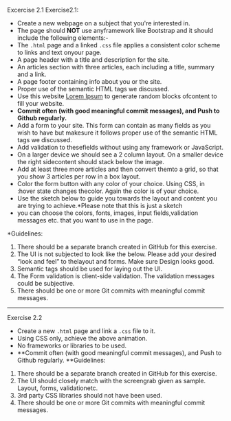 Excercise 2.1
Exercise2.1:
- Create a new webpage on a subject that you're interested in. 
- The page should **NOT** use anyframework like Bootstrap and it should include the following elements:- 
- The `.html` page and a linked `.css` file applies a consistent color scheme to links and text onyour page.
- A page header with a title and description for the site.
- An articles section with three articles, each including a title, summary and a link.
- A page footer containing info about you or the site.
- Proper use of the semantic HTML tags we discussed.
- Use this website [Lorem Ipsum](http://www.lipsum.com/) to generate random blocks ofcontent to fill your website.
- **Commit often (with good meaningful commit messages), and Push to Github regularly.**
-  Add a form to your site. This form can contain as many fields as you wish to have but makesure it follows proper use of the semantic HTML tags we discussed.  
- Add validation to thesefields without using any framework or JavaScript.
- On a larger device we should see a 2 column layout. On a smaller device the right sidecontent should stack below the image. 
-  Add at least three more articles and then convert themto a grid, so that you show 3 articles per row in a box layout.
- Color the form button with any color of your choice. Using CSS, in :hover state changes thecolor. Again the color is of your choice.
- Use the sketch below to guide you towards the layout and content you are trying to achieve.*Please note that this is just a sketch 
- you can choose the colors, fonts, images, input fields,validation messages etc. that you want to use in the page.

*Guidelines:
1. There should be a separate branch created in GitHub for this exercise.
2. The UI is not subjected to look like the below. Please add your desired “look and feel” to thelayout and forms. Make sure Design looks good.
3. Semantic tags should be used for laying out the UI.
4. The Form validation is client-side validation. The validation messages could be subjective.
5. There should be one or more Git commits with meaningful commit messages.

---------------------------------------------------------------------------------------------------------------------------------------------------
Exercise 2.2
- Create a new `.html` page and link a `.css` file to it.
- Using CSS only, achieve the above animation.
-  No frameworks or libraries to be used.
- **Commit often (with good meaningful commit messages), and Push to Github regularly.
**Guidelines:
1. There should be a separate branch created in GitHub for this exercise.
2. The UI should closely match with the screengrab given as sample. 
Layout, forms, validationetc.
3. 3rd party CSS libraries should not have been used.
4. There should be one or more Git commits with meaningful commit messages.
